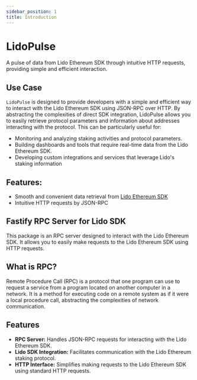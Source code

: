 ```yaml
---
sidebar_position: 1
title: Introduction
---
```


# LidoPulse

A pulse of data from Lido Ethereum SDK through intuitive HTTP requests, providing simple and efficient interaction.

## Use Case

`LidoPulse` is designed to provide developers with a simple and efficient way to interact with the Lido Ethereum SDK using JSON-RPC over HTTP. By abstracting the complexities of direct SDK integration, LidoPulse allows you to easily retrieve protocol parameters and information about addresses interacting with the protocol. This can be particularly useful for:

- Monitoring and analyzing staking activities and protocol parameters.
- Building dashboards and tools that require real-time data from the Lido Ethereum SDK.
- Developing custom integrations and services that leverage Lido's staking information

## Features:

- Smooth and convenient data retrieval from [Lido Ethereum SDK](/)
- Intuitive HTTP requests by JSON-RPC

## Fastify RPC Server for Lido SDK

This package is an RPC server designed to interact with the Lido Ethereum SDK. It allows you to easily make requests to the Lido Ethereum SDK using HTTP requests.

## What is RPC?

Remote Procedure Call (RPC) is a protocol that one program can use to request a service from a program located on another computer in a network. It is a method for executing code on a remote system as if it were a local procedure call, abstracting the complexities of network communication.

## Features

- **RPC Server:** Handles JSON-RPC requests for interacting with the Lido Ethereum SDK.
- **Lido SDK Integration:** Facilitates communication with the Lido Ethereum staking protocol.
- **HTTP Interface:** Simplifies making requests to the Lido Ethereum SDK using standard HTTP requests.

